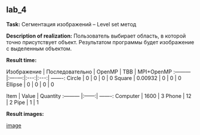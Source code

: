lab_4
----

**Task:** Сегментация изображений – Level set метод

**Description of realization:** Пользователь выбирает область, в которой точно присутствует объект. Результатом
программы будет изображение с выделенным объектом.

**Result time:**

Изображение | Последовательно | OpenMP | TBB | MPI+OpenMP
:——— |:—-—:|:---:|:---:| ——-:
Circle | 0 | 0 | 0 | 0
Square | 0.00932 | 0 | 0 | 0
Ellipse | 0 | 0 | 0 | 0 


Item | Value | Quantity
:——— |:——:| ——-:
Computer | 1600 | 3
Phone | 12 | 2
Pipe | 1 | 1

**Result images:**

[image]()

